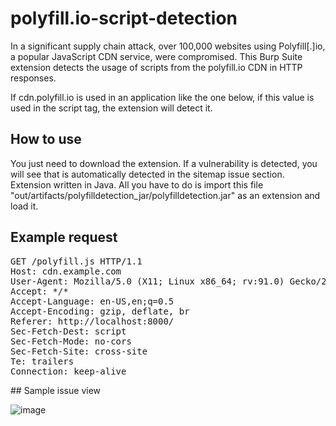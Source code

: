 # polyfill.io-script-detection

In a significant supply chain attack, over 100,000 websites using Polyfill[.]io, a popular JavaScript CDN service, were compromised.
This Burp Suite extension detects the usage of scripts from the polyfill.io CDN in HTTP responses. 

If cdn.polyfill.io is used in an application like the one below, if this value is used in the script tag, the extension will detect it.

## How to use

You just need to download the extension. If a vulnerability is detected, you will see that is automatically detected in the sitemap issue section.
Extension written in Java. All you have to do is import this file "out/artifacts/polyfilldetection_jar/polyfilldetection.jar" as an extension and load it.




## Example request
<pre>
GET /polyfill.js HTTP/1.1
Host: cdn.example.com
User-Agent: Mozilla/5.0 (X11; Linux x86_64; rv:91.0) Gecko/20100101 Firefox/91.0
Accept: */*
Accept-Language: en-US,en;q=0.5
Accept-Encoding: gzip, deflate, br
Referer: http://localhost:8000/
Sec-Fetch-Dest: script
Sec-Fetch-Mode: no-cors
Sec-Fetch-Site: cross-site
Te: trailers
Connection: keep-alive
</pre>

## Sample issue view

![image](https://github.com/batuhaniskr/polyfill.io-script-detection/assets/17202632/2d8d1844-73df-4729-bea7-9758c98d7d04)
